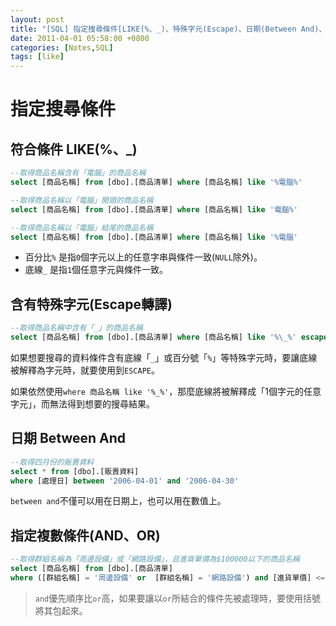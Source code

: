 ```yaml
---
layout: post
title: "[SQL] 指定搜尋條件[LIKE(%、_)、特殊字元(Escape)、日期(Between And)、複數條件(AND、OR)]"
date: 2011-04-01 05:58:00 +0800
categories: [Notes,SQL]
tags: [like]
---
```


# 指定搜尋條件
## 符合條件 LIKE(%、_)

```sql
--取得商品名稱含有「電腦」的商品名稱
select [商品名稱] from [dbo].[商品清單] where [商品名稱] like '%電腦%'

--取得商品名稱以「電腦」開頭的商品名稱
select [商品名稱] from [dbo].[商品清單] where [商品名稱] like '電腦%'

--取得商品名稱以「電腦」結尾的商品名稱
select [商品名稱] from [dbo].[商品清單] where [商品名稱] like '%電腦'
```

- 百分比`%` 是指`0`個字元以上的任意字串與條件一致(`NULL`除外)。
- 底線`_` 是指`1`個任意字元與條件一致。 


## 含有特殊字元(Escape轉譯)

```sql
--取得商品名稱中含有「_」的商品名稱
select [商品名稱] from [dbo].[商品清單] where [商品名稱] like '%\_%' escape '\'
```

如果想要搜尋的資料條件含有底線「`_`」或百分號「`%`」等特殊字元時，要讓底線被解釋為字元時，就要使用到`ESCAPE`。      

如果依然使用`where 商品名稱 like '%_%'`，那麼底線將被解釋成「1個字元的任意字元」，而無法得到想要的搜尋結果。

## 日期 Between And

```sql
--取得四月份的販賣資料
select * from [dbo].[販賣資料]
where [處理日] between '2006-04-01' and '2006-04-30'
```

`between and`不僅可以用在日期上，也可以用在數值上。



## 指定複數條件(AND、OR)

```sql
--取得群組名稱為「周邊設備」或「網路設備」，且進貨單價為$100000以下的商品名稱
select [商品名稱] from [dbo].[商品清單]
where ([群組名稱] = '周邊設備' or  [群組名稱] = '網路設備') and [進貨單價] <= 100000
```

> `and`優先順序比`or`高，如果要讓以`or`所結合的條件先被處理時，要使用括號將其包起來。